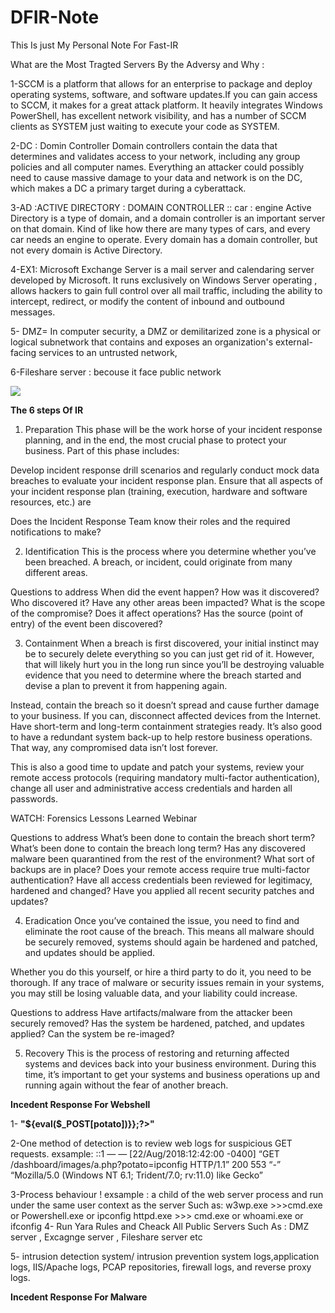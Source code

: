 # DFIR-Note
This Is just My Personal Note For Fast-IR


What are the Most Tragted Servers By the Adversy and Why :

1-SCCM is a platform that allows for an enterprise to package and deploy operating systems, software, and software updates.If you can gain access to SCCM, it makes for a great attack platform. It heavily integrates Windows PowerShell, has excellent network visibility, and has a number of SCCM clients as SYSTEM just waiting to execute your code as SYSTEM.



2-DC : Domin Controller 
Domain controllers contain the data that determines and validates access to your network, including any group policies and all computer names. Everything an attacker could possibly need to cause massive damage to your data and network is on the DC, which makes a DC a primary target during a cyberattack.

3-AD :ACTIVE DIRECTORY : DOMAIN CONTROLLER :: car : engine
Active Directory is a type of domain, and a domain controller is an important server on that domain. Kind of like how there are many types of cars, and every car needs an engine to operate. Every domain has a domain controller, but not every domain is Active Directory.

4-EX1: Microsoft Exchange Server is a mail server and calendaring server developed by Microsoft. It runs exclusively on Windows Server operating , allows hackers to gain full control over all mail traffic, including the ability to intercept, redirect, or modify the content of inbound and outbound messages. 

5- DMZ= In computer security, a DMZ or demilitarized zone is a physical or logical subnetwork that contains and exposes an organization's external-facing services to an untrusted network,

6-Fileshare server : becouse it face public network 

![](https://www.vmray.com/analyses/rtf-doc-cve-exploit-analysis/report/process_graph.svg)

**The 6 steps Of IR**

1. Preparation
This phase will be the work horse of your incident response planning, and in the end, the most crucial phase to protect your business. Part of this phase includes:

Develop incident response drill scenarios and regularly conduct mock data breaches to evaluate your incident response plan.
Ensure that all aspects of your incident response plan (training, execution, hardware and software resources, etc.) are 

Does the Incident Response Team know their roles and the required notifications to make?



2. Identification
This is the process where you determine whether you’ve been breached. A breach, or incident, could originate from many different areas.

 Questions to address 
When did the event happen?
How was it discovered?
Who discovered it?
Have any other areas been impacted?
What is the scope of the compromise?
Does it affect operations?
Has the source (point of entry) of the event been discovered?



3. Containment
When a breach is first discovered, your initial instinct may be to securely delete everything so you can just get rid of it. However, that will likely hurt you in the long run since you’ll be destroying valuable evidence that you need to determine where the breach started and devise a plan to prevent it from happening again.

Instead, contain the breach so it doesn’t spread and cause further damage to your business. If you can, disconnect affected devices from the Internet. Have short-term and long-term containment strategies ready. It’s also good to have a redundant system back-up to help restore business operations. That way, any compromised data isn’t lost forever.

This is also a good time to update and patch your systems, review your remote access protocols (requiring mandatory multi-factor authentication), change all user and administrative access credentials and harden all passwords.

WATCH: Forensics Lessons Learned Webinar

 Questions to address 
What’s been done to contain the breach short term?
What’s been done to contain the breach long term?
Has any discovered malware been quarantined from the rest of the environment?
What sort of backups are in place?
Does your remote access require true multi-factor authentication?
Have all access credentials been reviewed for legitimacy, hardened and changed?
Have you applied all recent security patches and updates?



4. Eradication
Once you’ve contained the issue, you need to find and eliminate the root cause of the breach. This means all malware should be securely removed, systems should again be hardened and patched, and updates should be applied.

Whether you do this yourself, or hire a third party to do it, you need to be thorough. If any trace of malware or security issues remain in your systems, you may still be losing valuable data, and your liability could increase.

 Questions to address 
Have artifacts/malware from the attacker been securely removed?
Has the system be hardened, patched, and updates applied?
Can the system be re-imaged?


5. Recovery
This is the process of restoring and returning affected systems and devices back into your business environment. During this time, it’s important to get your systems and business operations up and running again without the fear of another breach.


**Incedent Response For Webshell**

1- **"${eval($_POST[potato])}};?>"**

2-One method of detection is to review web logs for suspicious GET requests. 
     exsample: ::1 — — [22/Aug/2018:12:42:00 -0400] “GET /dashboard/images/a.php?potato=ipconfig HTTP/1.1” 200 553 “-”       “Mozilla/5.0 (Windows NT 6.1; Trident/7.0; rv:11.0) like Gecko”

3-Process behaviour ! 
    exsample : a child of the web server process and run under the same user context as the server 
    Such as: w3wp.exe >>>cmd.exe or Powershell.exe or ipconfig
            httpd.exe >>> cmd.exe or whoami.exe or ifconfig
4- Run Yara Rules and Cheack All Public Servers Such As : DMZ server , Excagnge server , Fileshare server etc 

5- intrusion detection system/ intrusion prevention system logs,application logs, IIS/Apache logs, PCAP repositories, firewall logs, and reverse proxy logs.

**Incedent Response For Malware**


 
 
  

